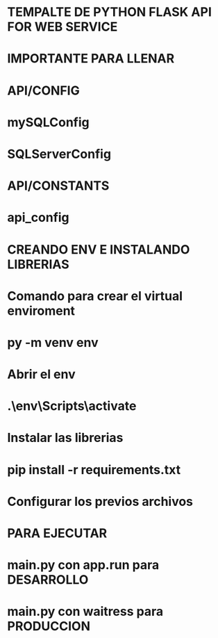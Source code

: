# TEMPALTE DE PYTHON FLASK API FOR WEB SERVICE

# IMPORTANTE PARA LLENAR
#
#   API/CONFIG
#       mySQLConfig
#       SQLServerConfig
#
#   API/CONSTANTS
#       api_config


# CREANDO ENV E INSTALANDO LIBRERIAS
#   Comando para crear el virtual enviroment
#       py -m venv env
# 
#   Abrir el env
#       .\env\Scripts\activate
#    
#   Instalar las librerias
#       pip install -r requirements.txt
#   
#   Configurar los previos archivos

# PARA EJECUTAR
#   main.py con app.run para DESARROLLO
#   main.py con waitress para PRODUCCION